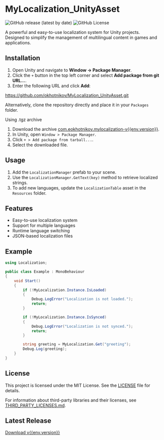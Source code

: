 # MyLocalization_UnityAsset
![GitHub release (latest by date)](https://img.shields.io/github/v/release/okhotnikov/MyLocalization_UnityAsset) ![GitHub License](https://img.shields.io/github/license/okhotnikov/MyLocalization_UnityAsset)

A powerful and easy-to-use localization system for Unity projects. Designed to simplify the management of multilingual content in games and applications.

## Installation

1. Open Unity and navigate to **Window -> Package Manager**.
2. Click the `+` button in the top left corner and select **Add package from git URL...**.
3. Enter the following URL and click **Add**:

https://github.com/okhotnikov/MyLocalization_UnityAsset.git

Alternatively, clone the repository directly and place it in your `Packages` folder.

Using .tgz archive
1. Download the archive [com.eokhotnikov.mylocalization-v{{env.version}}](https://github.com/yourname/repository/releases/download/v{{env.version}}/com.eokhotnikov.mylocalization-v{{env.version}}.tgz).
2. In Unity, open `Window > Package Manager`.
3. Click `+ > Add package from tarball...`.
4. Select the downloaded file.

## Usage

1. Add the `LocalizationManager` prefab to your scene.
2. Use the `LocalizationManager.GetText(key)` method to retrieve localized strings.
3. To add new languages, update the `LocalizationTable` asset in the `Resources` folder.

## Features
- Easy-to-use localization system
- Support for multiple languages
- Runtime language switching
- JSON-based localization files

## Example

```csharp
using Localization;

public class Example : MonoBehaviour
{
    void Start()
    {
        if (!MyLocalization.Instance.IsLoaded)
        {
            Debug.LogError("Localization is not loaded.");
            return;
        }

        if (!MyLocalization.Instance.IsSynced)
        {
            Debug.LogError("Localization is not synced.");
            return;
        }

        string greeting = MyLocalization.Get("greeting");
        Debug.Log(greeting);
    }
}
```

## License
This project is licensed under the MIT License. See the [LICENSE](LICENSE) file for details.

For information about third-party libraries and their licenses, see [THIRD_PARTY_LICENSES.md](THIRD_PARTY_LICENSES.md).

## Latest Release
[Download v{{env.version}}](https://github.com/okhotnikov/MyLocalization_UnityAsset/releases/tag/v{{env.version}})